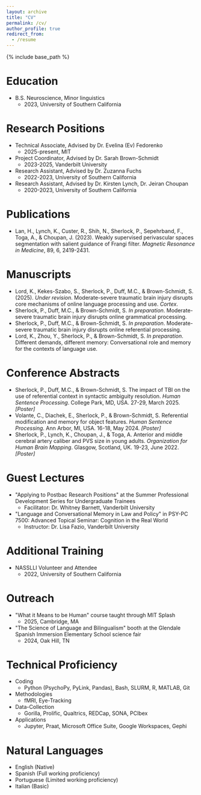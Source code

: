 ```yaml
---
layout: archive
title: "CV"
permalink: /cv/
author_profile: true
redirect_from:
  - /resume
---
```


{% include base_path %}

Education
======
* B.S. Neuroscience, Minor linguistics
    * 2023, University of Southern California

Research Positions
======
* Technical Associate, Advised by Dr. Evelina (Ev) Fedorenko
    * 2025-present, MIT
* Project Coordinator, Advised by Dr. Sarah Brown-Schmidt
    * 2023-2025, Vanderbilt University
* Research Assistant, Advised by Dr. Zuzanna Fuchs
    * 2022-2023, University of Southern California
* Research Assistant, Advised by Dr. Kirsten Lynch, Dr. Jeiran Choupan
    * 2020-2023, University of Southern California

Publications
======
* Lan, H., Lynch, K., Custer, R., Shih, N., Sherlock, P., Sepehrband, F., Toga, A., & Choupan, J. (2023). Weakly supervised perivascular spaces segmentation with salient guidance of Frangi filter. _Magnetic Resonance in Medicine_, 89, 6, 2419-2431.

Manuscripts
======
* Lord, K., Kekes-Szabo, S., Sherlock, P., Duff, M.C., & Brown-Schmidt, S. (2025). _Under revision_. Moderate-severe traumatic brain injury disrupts core mechanisms of online language processing and use. _Cortex_.
* Sherlock, P., Duff, M.C., & Brown-Schmidt, S. _In preparation_. Moderate-severe traumatic brain injury disrupts online grammatical processing.
* Sherlock, P., Duff, M.C., & Brown-Schmidt, S. _In preparation_. Moderate-severe traumatic brain injury disrupts online referential processing.
* Lord, K., Zhou, Y., Sherlock, P., & Brown-Schmidt, S. _In preparation_. Different demands, different memory: Conversational role and memory for the contexts of language use.

Conference Abstracts
======
* Sherlock, P., Duff, M.C., & Brown-Schmidt, S. The impact of TBI on the use of referential context in syntactic ambiguity resolution. _Human Sentence Processing_. College Park, MD, USA. 27-29, March 2025. _\[Poster\]_
* Volante, C., Diachek, E., Sherlock, P., & Brown-Schmidt, S. Referential modification and memory for object features. _Human Sentence Processing_. Ann Arbor, MI, USA. 16-18, May 2024. _\[Poster\]_
* Sherlock, P., Lynch, K., Choupan, J., & Toga, A. Anterior and middle cerebral artery caliber and PVS size in young adults. _Organization for Human Brain Mapping_. Glasgow, Scotland, UK. 19-23, June 2022. _\[Poster\]_

Guest Lectures
======
* "Applying to Postbac Research Positions" at the Summer Professional Development Series for Undergraduate Trainees
    * Facilitator: Dr. Whitney Barnett, Vanderbilt University
* "Language and Conversational Memory in Law and Policy" in PSY-PC 7500: Advanced Topical Seminar: Cognition in the Real World
    * Instructor: Dr. Lisa Fazio, Vanderbilt University

Additional Training
======
* NASSLLI Volunteer and Attendee
    * 2022, University of Southern California

Outreach
======
* "What it Means to be Human" course taught through MIT Splash
    * 2025, Cambridge, MA
* "The Science of Language and Bilingualism" booth at the Glendale Spanish Immersion Elementary School science fair
    * 2024, Oak Hill, TN

Technical Proficiency
======
* Coding
    * Python (PsychoPy, PyLink, Pandas), Bash, SLURM, R, MATLAB, Git
* Methodologies
    * fMRI, Eye-Tracking
* Data-Collection
    * Gorilla, Prolific, Qualtrics, REDCap, SONA, PCIbex
* Applications
    * Jupyter, Praat, Microsoft Office Suite, Google Workspaces, Gephi

Natural Languages
======
* English (Native)
* Spanish (Full working proficiency)
* Portuguese (Limited working proficiency)
* Italian (Basic)
